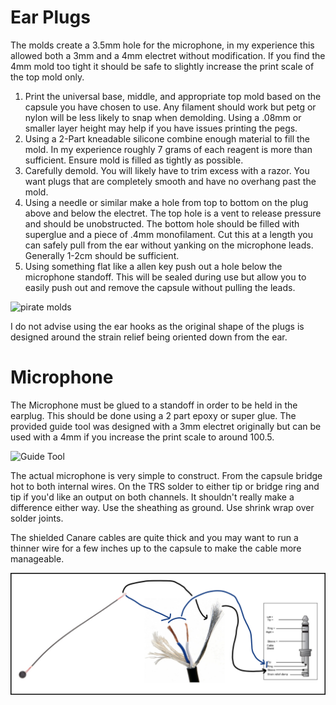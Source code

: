 # Ear Plugs

The molds create a 3.5mm hole for the microphone, in my experience this allowed both a 3mm and a 4mm electret without modification. If you find the 4mm mold too tight it should be safe to slightly increase the print scale of the top mold only. 

1. Print the universal base, middle, and appropriate top mold based on the capsule you have chosen to use. Any filament should work but petg or nylon will be less likely to snap when demolding. Using a .08mm or smaller layer height may help if you have issues printing the pegs. 
2. Using a 2-Part kneadable silicone combine enough material to fill the mold. In my experience roughly 7 grams of each reagent is more than sufficient. Ensure mold is filled as tightly as possible. 
3. Carefully demold. You will likely have to trim excess with a razor. You want plugs that are completely smooth and have no overhang past the mold.  
4. Using a needle or similar make a hole from top to bottom on the plug above and below the electret. The top hole is a vent to release pressure and should be unobstructed. The bottom hole should be filled with superglue and a piece of .4mm monofilament. Cut this at a length you can safely pull from the ear without yanking on the microphone leads. Generally 1-2cm should be sufficient.
5. Using something flat like a allen key push out a hole below the microphone standoff. This will be sealed during use but allow you to easily push out and remove the capsule without pulling the leads.

![pirate molds](Images/plug_construction.png)

I do not advise using the ear hooks as the original shape of the plugs is designed around the strain relief being oriented down from the ear. 

# Microphone
The Microphone must be glued to a standoff in order to be held in the earplug. This should be done using a 2 part epoxy or super glue. The provided guide tool was designed with a 3mm electret originally but can be used with a 4mm if you increase the print scale to around 100.5. 

![Guide Tool](Images/STEP_BY_STEP/GuideToolCombined.png)

The actual microphone is very simple to construct. From the capsule bridge hot to both internal wires. On the TRS solder to either tip or bridge ring and tip if you'd like an output on both channels. It shouldn't really make a difference either way. Use the sheathing as ground. Use shrink wrap over solder joints.  

The shielded Canare cables are quite thick and you may want to run a thinner wire for a few inches up to the capsule to make the cable more manageable. 

![wiring](Images/STEP_BY_STEP/Mic_Construction.png)
